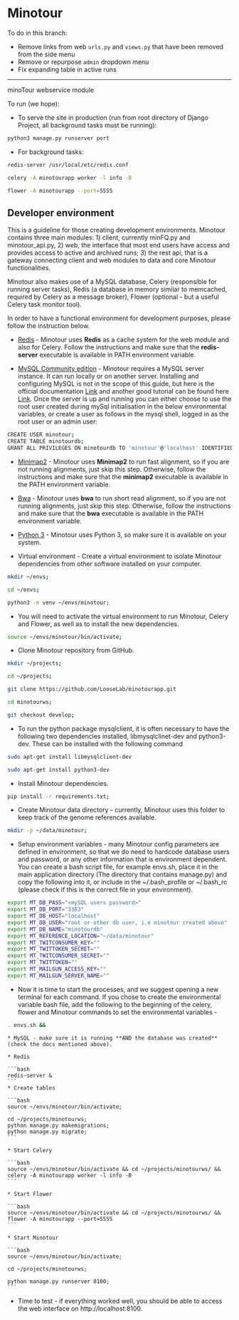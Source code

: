# Minotour

To do in this branch:
- Remove links from web `urls.py` and `views.py` that have been removed from the side menu
- Remove or repurpose `admin` dropdown menu
- Fix expanding table in active runs

---
minoTour webservice module


To run (we hope):

* To serve the site in production (run from root directory of Django Project, all background tasks must be running):

```bash
python3 manage.py runserver port
```

* For background tasks:

```bash
redis-server /usr/local/etc/redis.conf

celery -A minotourapp worker -l info -B

flower -A minotourapp --port=5555
```

## Developer environment

This is a guideline for those creating development environments. Minotour
contains three main modules: 1) client, currently minFQ.py and minotour_api.py,
2) web, the interface that most end users have access and provides access to
active and archived runs; 3) the rest api, that is a gateway connecting client and
web modules to data and core Minotour functionalities.

Minotour also makes use of a MySQL database, Celery (responsible for running
server tasks), Redis (a database in memory similar to memcached, required by Celery as a message broker),
Flower (optional - but a useful Celery task monitor tool).

In order to have a functional environment for development purposes, please
follow the instruction below.

* [Redis](https://redis.io/download) - Minotour uses **Redis** as a cache system
for the web module and also for Celery. Follow the instructions and make sure
that the **redis-server** executable is available in PATH environment variable.

* [MySQL Community edition](https://dev.mysql.com/downloads/) - Minotour
requires a MySQL server instance. It can run locally or on another
server. Installing and configuring MySQL is not in the scope of this guide, but here is the official
documentation [Link](https://dev.mysql.com/doc/mysql-getting-started/en/) and
another good tutorial can be found here [Link](https://www.digitalocean.com/community/tutorials/how-to-install-mysql-on-ubuntu-16-04).
Once the server is up and running you can either choose to use the root user created during mySql initialisation in the below environmental variables, or create a user as follows in the mysql shell, logged in as the root user or an admin user:

```bash
CREATE USER minotour;
CREATE TABLE minotourdb;
GRANT ALL PRIVILEGES ON minotourdb TO 'minotour'@'localhost' IDENTIFIED BY '<password>'
```

* [Minimap2](https://github.com/lh3/minimap2) - Minotour uses **Minimap2** to run
fast alignment, so if you are not running alignments, just skip this step.
Otherwise, follow the instructions and make sure that the **minimap2** executable
is available in the PATH environment variable.

* [Bwa](https://github.com/lh3/bwa) - Minotour uses **bwa** to run short read 
alignment, so if you are not running alignments, just skip this step.
Otherwise, follow the instructions and make sure that the **bwa** executable
is available in the PATH environment variable.

* [Python 3](https://www.python.org) - Minotour uses Python 3, so make sure it
is available on your system.

* Virtual environment - Create a virtual environment to isolate Minotour
dependencies from other software installed on your computer.

```bash
mkdir ~/envs;

cd ~/envs;

python3 -m venv ~/envs/minotour;
```

* You will need to activate the virtual environment to run Minotour, Celery and
Flower, as well as to install the new dependencies.

```bash
source ~/envs/minotour/bin/activate;
```

* Clone Minotour repository from GitHub.

```bash
mkdir ~/projects;

cd ~/projects;

git clone https://github.com/LooseLab/minotourapp.git

cd minotourws;

git checkout develop;
```

* To run the python package mysqlclient, it is often necessary to have the following
two dependencies installed, libmysqlclinet-dev and python3-dev. These can be installed with the following command
```bash
sudo apt-get install libmysqlclient-dev

sudo apt-get install python3-dev
```

* Install Minotour dependencies.

```bash
pip install -r requirements.txt;
```

* Create Minotour data directory - currently, Minotour uses this folder to
keep track of the genome references available.

```bash
mkdir -p ~/data/minotour;
```

* Setup environment variables - many Minotour config parameters are defined in
environment, so that we do need to hardcode database users and password, or any
other information that is environment dependent. You can create a bash script file, for example envs.sh, place it in the main application directory (The directory that contains manage.py) and
copy the following into it, or include in the ~/.bash_profile or ~/.bash_rc (please check if this is the correct file in
your environment).


```bash
export MT_DB_PASS="<mySQL users password>"
export MT_DB_PORT="3363"
export MT_DB_HOST="localhost"
export MT_DB_USER="root or other db user, i.e minotour created above"
export MT_DB_NAME="minotourdb"
export MT_REFERENCE_LOCATION="~/data/minotour"
export MT_TWITCONSUMER_KEY=""
export MT_TWITTOKEN_SECRET=""
export MT_TWITCONSUMER_SECRET=""
export MT_TWITTOKEN=""
export MT_MAILGUN_ACCESS_KEY=""
export MT_MAILGUN_SERVER_NAME=""
```

* Now it is time to start the processes, and we suggest opening a new terminal
for each command. If you chose to create the environmental variable bash file, add the following to the beginning of the celery, flower and Minotour commands to set the environmental variables - 

```bash
. envs.sh &&
```

    * MySQL - make sure it is running **AND the database was created** (check the docs mentioned above).

    * Redis

    ```bash
    redis-server &
    ```
    * Create tables

    ```bash
    source ~/envs/minotour/bin/activate;

    cd ~/projects/minotourws;
    python manage.py makemigrations;
    python manage.py migrate;
    ```
    
    * Start Celery

    ```bash
    source ~/envs/minotour/bin/activate && cd ~/projects/minotourws/ && celery -A minotourapp worker -l info -B
    ```

    * Start Flower

    ```bash
    source ~/envs/minotour/bin/activate && cd ~/projects/minotourws/ && flower -A minotourapp --port=5555
    ```

    * Start Minotour

    ```bash
    source ~/envs/minotour/bin/activate;

    cd ~/projects/minotourws;

    python manage.py runserver 8100;
    ```

* Time to test - if everything worked well, you should be able to access the web
interface on http://localhost:8100.
